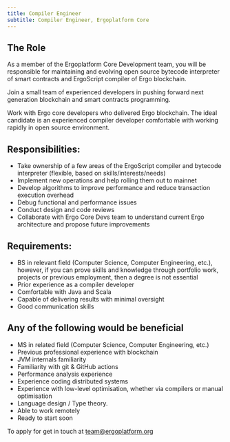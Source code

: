 ```yaml
---
title: Compiler Engineer
subtitle: Compiler Engineer, Ergoplatform Core
---
```

## The Role

As a member of the Ergoplatform Core Development team, you will be responsible for
maintaining and evolving open source bytecode interpreter of smart contracts and
ErgoScript compiler of Ergo blockchain.

Join a small team of experienced developers in pushing forward next generation blockchain
and smart contracts programming.

Work with Ergo core developers who delivered Ergo blockchain. The ideal candidate is an
experienced compiler developer comfortable with working rapidly in open source
environment.  

## Responsibilities:

* Take ownership of a few areas of the ErgoScript compiler and bytecode interpreter
  (flexible, based on skills/interests/needs)
* Implement new operations and help rolling them out to mainnet
* Develop algorithms to improve performance and reduce transaction execution overhead
* Debug functional and performance issues 
* Conduct design and code reviews
* Collaborate with Ergo Core Devs team to understand current Ergo architecture and
  propose future improvements  

## Requirements:

* BS in relevant field (Computer Science, Computer Engineering, etc.), however, if you
  can prove skills and knowledge through portfolio work, projects or previous employment,
  then a degree is not essential
* Prior experience as a compiler developer
* Comfortable with Java and Scala
* Capable of delivering results with minimal oversight
* Good communication skills

## Any of the following would be beneficial

* MS in related field (Computer Science, Computer Engineering, etc.)
* Previous professional experience with blockchain
* JVM internals familiarity
* Familiarity with git & GitHub actions 
* Performance analysis experience
* Experience coding distributed systems 
* Experience with low-level optimisation, whether via compilers or manual optimisation
* Language design / Type theory.
* Able to work remotely 
* Ready to start soon

To apply for get in touch at [team@ergoplatform.org](mailto:team@ergoplatform.org)